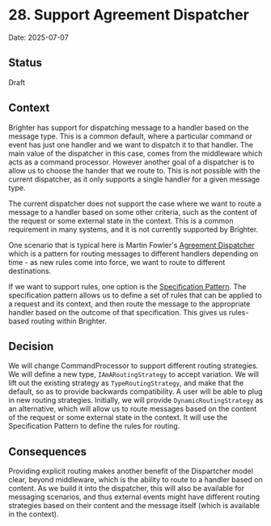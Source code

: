 # 28.  Support Agreement Dispatcher

Date: 2025-07-07

## Status

Draft

## Context

Brighter has support for dispatching message to a handler based on the message type. This is a common default, where a particular command or event has just one handler and we want to dispatch it to that handler. The main value of the dispatcher in this case, comes from the middleware which acts as a command processor. However another goal of a dispatcher is to allow us to choose the hander that we route to. This is not possible with the current dispatcher, as it only supports a single handler for a given message type.

The current dispatcher does not support the case where we want to route a message to a handler based on some other criteria, such as the content of the request or some external state in the context. This is a common requirement in many systems, and it is not currently supported by Brighter.

One scenario that is typical here is Martin Fowler's [Agreement Dispatcher](https://martinfowler.com/eaaDev/AgreementDispatcher.html) which is a pattern for routing messages to different handlers depending on time - as new rules come into force, we want to route to different destinations. 

If we want to support rules, one option is the [Specification Pattern](https://martinfowler.com/apsupp/spec.pdf). The specification pattern allows us to define a set of rules that can be applied to a request and its context, and then route the message to the appropriate handler based on the outcome of that specification. This gives us rules-based routing within Brighter. 

## Decision

We will change CommandProcessor to support different routing strategies. We will define a new type, `IAmARoutingStrategy` to accept variation. We will lift out the existing strategy as `TypeRoutingStrategy`, and make that the default, so as to provide backwards compatibility. A user will be able to plug in new routing strategies. Initially, we will provide `DynamicRoutingStrategy` as an alternative, which will allow us to route messages based on the content of the request or some external state in the context. It will use the Specification Pattern to define the rules for routing.

## Consequences

Providing explicit routing makes another benefit of the Dispartcher model clear, beyond middleware, which is the ability to route to a handler based on content. As we build it into the dispatcher, this will also be available for messaging scenarios, and thus external events might have different routing strategies based on their content and the message itself (which is available in the context).